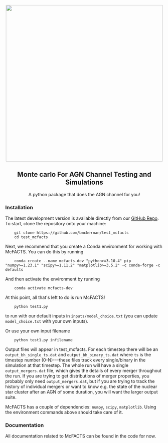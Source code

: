 <p align="center">
    <img width="500", src="https://www.google.com">
    <!-- put our logo here instead of google -->
</p>

<h2 align="center">
    <b>M</b>onte <b>c</b>arlo <b>F</b>or <b>A</b>GN <b>C</b>hannel <b>T</b>esting and <b>S</b>imulations
    <br>
    <!-- <a href="https://github.com/TeamLEGWORK/LEGWORK-paper">
        <img src="https://img.shields.io/badge/release paper-repo-blue.svg?style=flat&logo=GitHub" alt="Read the article"/>
    </a>
    <a href="https://codecov.io/gh/TeamLEGWORK/LEGWORK">
        <img src="https://codecov.io/gh/TeamLEGWORK/LEGWORK/branch/main/graph/badge.svg?token=FUG4RFYCWX"/>
    </a>
    <a href='https://legwork.readthedocs.io/en/latest/?badge=latest'>
        <img src='https://readthedocs.org/projects/legwork/badge/?version=latest' alt='Documentation Status' />
    </a>
    <a href="https://ascl.net/2111.007">
        <img src="https://img.shields.io/badge/ascl-2111.007-blue.svg?colorB=262255" alt="ascl:2111.007" />
    </a>
    <a href="mailto:tomjwagg@gmail.com?cc=kbreivik@flatironinstitute.org">
        <img src="https://img.shields.io/badge/contact-authors-blueviolet.svg?style=flat" alt="Email the authors"/>
    </a> -->
</h2>

<p align="center">
    A python package that does the AGN channel for you!
</p>

### Installation

The latest development version is available directly from our [GitHub Repo](https://github.com/bmckernan/test_mcfacts). To start, clone the repository onto your machine:

```
    git clone https://github.com/bmckernan/test_mcfacts
    cd test_mcfacts
```
Next, we recommend that you create a Conda environment for working with McFACTS.
You can do this by running

```
    conda create --name mcfacts-dev "python>=3.10.4" pip "numpy>=1.23.1" "scipy>=1.11.2" "matplotlib>=3.5.2" -c conda-forge -c defaults
```

And then activate the environment by running

```
    conda activate mcfacts-dev
```

At this point, all that's left to do is run McFACTS!

```
    python test1.py
```
to run with our default inputs in `inputs/model_choice.txt` (you can update `model_choice.txt` with your own inputs).

Or use your own input filename

```
    python test1.py infilename
```

Output files will appear in test_mcfacts. For each timestep there will be an `output_bh_single_ts.dat` and `output_bh_binary_ts.dat` where `ts` is the timestep number (0-N)---these files track every single/binary in the simulation at that timestep. The whole run will have a single `output_mergers.dat` file, which gives the details of every merger throughout the run. If you are trying to get distributions of merger properties, you probably only need `output_mergers.dat`, but if you are trying to track the history of individual mergers or want to know e.g. the state of the nuclear star cluster after an AGN of some duration, you will want the larger output suite.

<!-- Put simply? `pip install legwork`! But we recommend creating a conda environment first to ensure everything goes smoothly! Check out the installation instructions [here](https://legwork.readthedocs.io/en/latest/install.html) to learn exactly how to install LEGWORK -->

McFACTS has a couple of dependencies: `numpy`, `scipy`, `matplotlib`. Using the environment commands above should take care of it.
<!-- (see [requirements.txt](requirements.txt) for the exact version requirements). -->

### Documentation
All documentation related to McFACTS can be found in the code for now.
<!-- [at this link](https://legwork.readthedocs.io/en/latest/) -->

<!-- ### Other quick links
- [Quickstart](https://legwork.readthedocs.io/en/latest/notebooks/Quickstart.html) - New to LEGWORK? Try out our quickstart tutorial!
- [Tutorials](https://legwork.readthedocs.io/en/latest/tutorials.html) - Learn more about what you can do with LEGWORK with our tutorials!
- [Citing LEGWORK](https://legwork.readthedocs.io/en/latest/cite.html) - If you're using LEGWORK for a scientific publication please follow the link for citation intstructions
- [Demos](https://legwork.readthedocs.io/en/latest/demos.html) - Want to see what LEGWORK is capable of? Check out our demos!
- [API reference](https://legwork.readthedocs.io/en/latest/modules.html) - Wondering how you should use a particular function? Go take a look at our full API reference!
- [Feature requests](https://github.com/TeamLEGWORK/LEGWORK/issues/new) - Do you have an idea for adding something to LEGWORK? Create an issue [here](https://github.com/TeamLEGWORK/LEGWORK/issues/new) and let us know! Or, even better, make the change yourself and create a [pull request](https://github.com/TeamLEGWORK/LEGWORK/pulls)!
- [Bug reporting](https://github.com/TeamLEGWORK/LEGWORK/issues/new) - If you see a bug we would love to know about it! Please create an issue [here](https://github.com/TeamLEGWORK/LEGWORK/issues/new)!
- [Release paper](https://arxiv.org/abs/2111.08717) - The LEGWORK release paper is now on the ArXiv and you can also view it directly [in GitHub](https://github.com/TeamLEGWORK/LEGWORK-paper) if you prefer! -->
